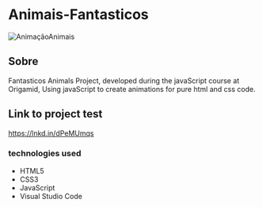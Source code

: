 <h1>Animais-Fantasticos</h1>

![AnimaçãoAnimais](https://user-images.githubusercontent.com/86026272/137026913-6a514a08-61e2-4a60-8178-9d4242bfd2bb.gif)

<h2>Sobre</h2>
<p>Fantasticos Animals Project, developed during the javaScript course at Origamid, Using javaScript to create animations for pure html and css code.</p>

## Link to project test
  https://lnkd.in/dPeMUmqs



### technologies used
+ HTML5
+ CSS3
+ JavaScript
+ Visual Studio Code
